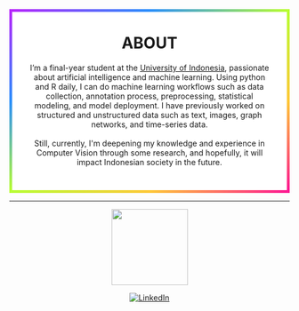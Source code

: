 <div align="center" style="   background-color: white;
  border: 5px solid transparent;
  border-image: linear-gradient(to bottom right, #b827fc 0%, #2c90fc 25%, #b8fd33 50%, #fec837 75%, #fd1892 100%);
  border-image-slice: 1; padding-bottom:3em; padding-left: 2em; padding-right:2em;">
<h1>ABOUT</h1>
I’m a final-year student at the <a href="https://www.ui.ac.id/">University of Indonesia</a>, passionate about artificial intelligence and machine learning. Using python and R daily, I can do machine learning workflows such as data collection, annotation process, preprocessing, statistical modeling, and model deployment. I have previously worked on structured and unstructured data such as text, images, graph networks, and time-series data. 
<br><br>
Still, currently, I'm deepening my knowledge and experience in Computer Vision through some research, and hopefully, it will impact Indonesian society in the future.
</div>

---

<p align="center" >
<img height="137px" src="https://github-readme-stats.vercel.app/api?username=danielsyahputra&hide_title=true&hide_border=false&show_icons=true&include_all_commits=true&count_private=true&line_height=20&text_color=000&icon_color=000&bg_color=fffa6b,ffe66b,6bfdff,6bc4ff&theme=graywhite"/>
</p>

<div align="center">

[![LinkedIn](https://img.shields.io/badge/linkedin-%230077B5.svg?style=for-the-badge&logo=linkedin&logoColor=white)](https://www.linkedin.com/in/danielsyahputra/)

</div>
